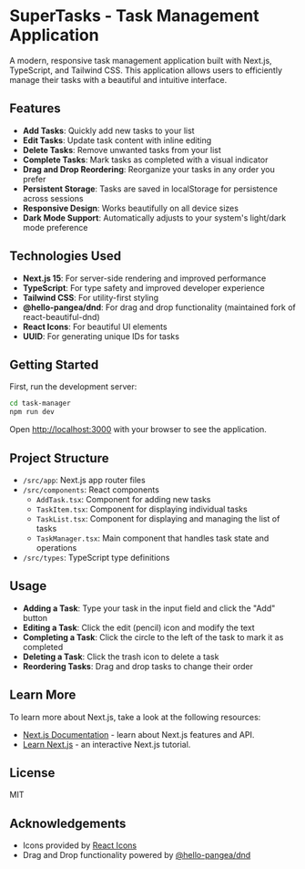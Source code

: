 # SuperTasks - Task Management Application

A modern, responsive task management application built with Next.js, TypeScript, and Tailwind CSS. This application allows users to efficiently manage their tasks with a beautiful and intuitive interface.

## Features

- **Add Tasks**: Quickly add new tasks to your list
- **Edit Tasks**: Update task content with inline editing
- **Delete Tasks**: Remove unwanted tasks from your list
- **Complete Tasks**: Mark tasks as completed with a visual indicator
- **Drag and Drop Reordering**: Reorganize your tasks in any order you prefer
- **Persistent Storage**: Tasks are saved in localStorage for persistence across sessions
- **Responsive Design**: Works beautifully on all device sizes
- **Dark Mode Support**: Automatically adjusts to your system's light/dark mode preference

## Technologies Used

- **Next.js 15**: For server-side rendering and improved performance
- **TypeScript**: For type safety and improved developer experience
- **Tailwind CSS**: For utility-first styling
- **@hello-pangea/dnd**: For drag and drop functionality (maintained fork of react-beautiful-dnd)
- **React Icons**: For beautiful UI elements
- **UUID**: For generating unique IDs for tasks

## Getting Started

First, run the development server:

```bash
cd task-manager
npm run dev
```

Open [http://localhost:3000](http://localhost:3000) with your browser to see the application.

## Project Structure

- `/src/app`: Next.js app router files
- `/src/components`: React components
  - `AddTask.tsx`: Component for adding new tasks
  - `TaskItem.tsx`: Component for displaying individual tasks
  - `TaskList.tsx`: Component for displaying and managing the list of tasks
  - `TaskManager.tsx`: Main component that handles task state and operations
- `/src/types`: TypeScript type definitions

## Usage

- **Adding a Task**: Type your task in the input field and click the "Add" button
- **Editing a Task**: Click the edit (pencil) icon and modify the text
- **Completing a Task**: Click the circle to the left of the task to mark it as completed
- **Deleting a Task**: Click the trash icon to delete a task
- **Reordering Tasks**: Drag and drop tasks to change their order

## Learn More

To learn more about Next.js, take a look at the following resources:

- [Next.js Documentation](https://nextjs.org/docs) - learn about Next.js features and API.
- [Learn Next.js](https://nextjs.org/learn) - an interactive Next.js tutorial.

## License

MIT

## Acknowledgements

- Icons provided by [React Icons](https://react-icons.github.io/react-icons/)
- Drag and Drop functionality powered by [@hello-pangea/dnd](https://github.com/hello-pangea/dnd)
